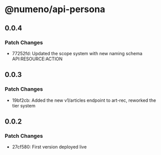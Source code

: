 # @numeno/api-persona

## 0.0.4

### Patch Changes

- 77252fd: Updated the scope system with new naming schema API:RESOURCE:ACTION

## 0.0.3

### Patch Changes

- 19bf2cb: Added the new v1/articles endpoint to art-rec, reworked the tier system

## 0.0.2

### Patch Changes

- 27cf580: First version deployed live
